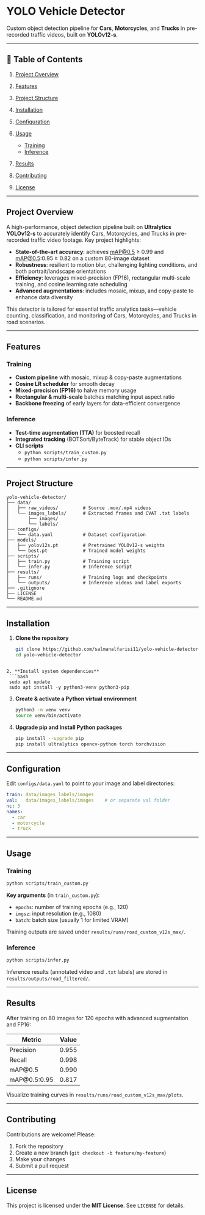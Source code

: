 # YOLO Vehicle Detector

Custom object detection pipeline for **Cars**, **Motorcycles**, and **Trucks** in pre-recorded traffic videos, built on **YOLOv12-s**.

---

## 🔗 Table of Contents

1. [Project Overview](#project-overview)
2. [Features](#features)
3. [Project Structure](#project-structure)
4. [Installation](#installation)
5. [Configuration](#configuration)
6. [Usage](#usage)

   * [Training](#training)
   * [Inference](#inference)
7. [Results](#results)
8. [Contributing](#contributing)
9. [License](#license)

---

## Project Overview

A high-performance, object detection pipeline built on **Ultralytics YOLOv12-s** to accurately identify Cars, Motorcycles, and Trucks in pre-recorded traffic video footage. Key project highlights:

* **State-of-the-art accuracy**: achieves mAP@0.5 ≥ 0.99 and mAP@0.5:0.95 ≥ 0.82 on a custom 80-image dataset
* **Robustness**: resilient to motion blur, challenging lighting conditions, and both portrait/landscape orientations
* **Efficiency**: leverages mixed-precision (FP16), rectangular multi-scale training, and cosine learning rate scheduling
* **Advanced augmentations**: includes mosaic, mixup, and copy-paste to enhance data diversity

This detector is tailored for essential traffic analytics tasks—vehicle counting, classification, and monitoring of Cars, Motorcycles, and Trucks in road scenarios.

---

## Features

### Training
- **Custom pipeline** with mosaic, mixup & copy-paste augmentations  
- **Cosine LR scheduler** for smooth decay  
- **Mixed-precision (FP16)** to halve memory usage  
- **Rectangular & multi-scale** batches matching input aspect ratio  
- **Backbone freezing** of early layers for data-efficient convergence  

### Inference
- **Test-time augmentation (TTA)** for boosted recall  
- **Integrated tracking** (BOTSort/ByteTrack) for stable object IDs  
- **CLI scripts**  
  - `python scripts/train_custom.py`  
  - `python scripts/infer.py`  



---

## Project Structure

```
yolo-vehicle-detector/
├── data/
│   ├── raw_videos/         # Source .mov/.mp4 videos
│   └── images_labels/      # Extracted frames and CVAT .txt labels
│       ├── images/
│       └── labels/
├── configs/
│   └── data.yaml           # Dataset configuration
├── models/
│   ├── yolov12s.pt         # Pretrained YOLOv12-s weights
│   └── best.pt             # Trained model weights
├── scripts/
│   ├── train.py            # Training script
│   └── infer.py            # Inference script
├── results/
│   ├── runs/               # Training logs and checkpoints
│   └── outputs/            # Inference videos and label exports
├── .gitignore
├── LICENSE
└── README.md
```

---

## Installation

1. **Clone the repository**  
   ```bash
   git clone https://github.com/salmanalfarisi11/yolo-vehicle-detector.git
   cd yolo-vehicle-detector
  ```
  
2. **Install system dependencies**
   ```bash
   sudo apt update
   sudo apt install -y python3-venv python3-pip
   ```

3. **Create & activate a Python virtual environment**

   ```bash
   python3 -m venv venv
   source venv/bin/activate
   ```

4. **Upgrade pip and Install Python packages**

   ```bash
   pip install --upgrade pip
   pip install ultralytics opencv-python torch torchvision
   ```

---

## Configuration

Edit `configs/data.yaml` to point to your image and label directories:

```yaml
train: data/images_labels/images
val:   data/images_labels/images    # or separate val folder
nc: 3
names:
  - car
  - motorcycle
  - truck
```

---

## Usage

### Training

```bash
python scripts/train_custom.py
```

**Key arguments** (in `train_custom.py`):

* `epochs`: number of training epochs (e.g., 120)
* `imgsz`: input resolution (e.g., 1080)
* `batch`: batch size (usually 1 for limited VRAM)

Training outputs are saved under `results/runs/road_custom_v12s_max/`.

### Inference

```bash
python scripts/infer.py
```

Inference results (annotated video and `.txt` labels) are stored in `results/outputs/road_filtered/`.

---

## Results

After training on 80 images for 120 epochs with advanced augmentation and FP16:

| Metric        | Value |
| ------------- | ----- |
| Precision     | 0.955 |
| Recall        | 0.998 |
| mAP\@0.5      | 0.990 |
| mAP\@0.5:0.95 | 0.817 |

Visualize training curves in `results/runs/road_custom_v12s_max/plots`.

---

## Contributing

Contributions are welcome! Please:

1. Fork the repository
2. Create a new branch (`git checkout -b feature/my-feature`)
3. Make your changes
4. Submit a pull request

---

## License

This project is licensed under the **MIT License**. See `LICENSE` for details.
